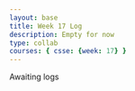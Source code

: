 ```yaml
---
layout: base
title: Week 17 Log
description: Empty for now
type: collab
courses: { csse: {week: 17} }
---
```


Awaiting logs